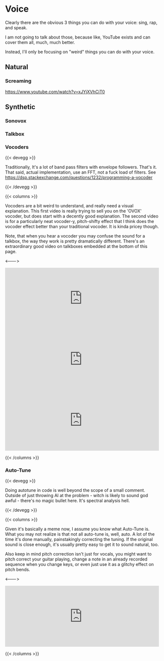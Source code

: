 # Voice

Clearly there are the obvious 3 things you can do with your voice: sing, rap, and speak.

I am not going to talk about those, because like, YouTube exists and can cover them all, much, much better.

Instead, I'll only be focusing on "weird" things you can do with your voice.

## Natural

### Screaming

https://www.youtube.com/watch?v=xJYjXVhCiT0

## Synthetic

### Sonovox

### Talkbox

### Vocoders

{{< devegg >}}

Traditionally, It's a lot of band pass filters with envelope followers. That's it. That said, actual implementation, use an FFT, not a fuck load of filters. See https://dsp.stackexchange.com/questions/1232/programming-a-vocoder

{{< /devegg >}}

{{< columns >}}

Vocoders are a bit weird to understand, and really need a visual explanation. This first video is really trying to sell you on the 'OVOX' vocoder, but does start with a decently good explanation. The second video is for a particularly neat vocoder-y, pitch-shifty effect that I think does the vocoder effect better than your traditional vocoder. It is kinda pricey though.

Note, that when you hear a vocoder you may confuse the sound for a talkbox, the way they work is pretty dramatically different. There's an extraordinary good video on talkboxes embedded at the bottom of this page.

<--->

<iframe width="100%" height="200" src="https://www.youtube.com/embed/sGNVpT1T9h0" title="YouTube video player" frameborder="0" allow="accelerometer; autoplay; clipboard-write; encrypted-media; gyroscope; picture-in-picture" allowfullscreen></iframe>

<iframe width="100%" height="200" src="https://www.youtube.com/embed/5c4-0eXl8fQ" title="YouTube video player" frameborder="0" allow="accelerometer; autoplay; clipboard-write; encrypted-media; gyroscope; picture-in-picture" allowfullscreen></iframe>

<iframe width="100%" height="200" src="https://www.youtube.com/embed/hDJYW86ydSQ" title="Vocoder Vibe Check: Arturia Minifreak" frameborder="0" allow="accelerometer; autoplay; clipboard-write; encrypted-media; gyroscope; picture-in-picture; web-share" referrerpolicy="strict-origin-when-cross-origin" allowfullscreen></iframe>

{{< /columns >}}

### Auto-Tune

{{< devegg >}}

Doing autotune in code is well beyond the scope of a small comment. Outside of just throwing AI at the problem - witch is likely to sound god awful - there's no magic bullet here. It's spectral analysis hell.

{{< /devegg >}}

{{< columns >}}

Given it's basically a meme now, I assume you know what Auto-Tune is. What you may not realize is that not all auto-tune is, well, auto. A lot of the time it's done manually, painstakingly correcting the tuning. If the original sound is close enough, it's usually pretty easy to get it to sound natural, too.

Also keep in mind pitch correction isn't just for vocals, you might want to pitch correct your guitar playing, change a note in an already recorded sequence when you change keys, or even just use it as a glitchy effect on pitch bends.

<--->

<iframe width="100%" height="200" src="https://www.youtube.com/embed/j19LVK9SND0" title="YouTube video player" frameborder="0" allow="accelerometer; autoplay; clipboard-write; encrypted-media; gyroscope; picture-in-picture" allowfullscreen></iframe>

{{< /columns >}}